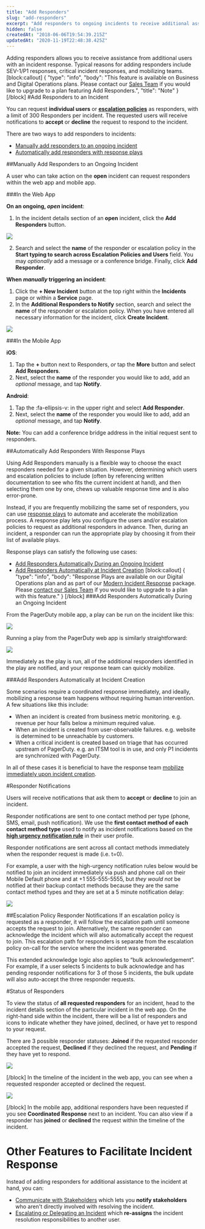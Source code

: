 ```yaml
---
title: "Add Responders"
slug: "add-responders"
excerpt: "Add responders to ongoing incidents to receive additional assistance"
hidden: false
createdAt: "2018-06-06T19:54:39.215Z"
updatedAt: "2020-11-19T22:48:38.425Z"
---
```

Adding responders allows you to receive assistance from additional users with an incident response. Typical reasons for adding responders include SEV-1/P1 responses, critical incident responses, and mobilizing teams. 
[block:callout]
{
  "type": "info",
  "body": "This feature is available on Business and Digital Operations plans. Please contact our [Sales Team](https://www.pagerduty.com/contact-sales/) if you would like to upgrade to a plan featuring Add Responders.",
  "title": "Note"
}
[/block]
#Add Responders to an Incident

You can request **individual users** or [**escalation policies**](https://support.pagerduty.com/docs/add-responders#section-escalation-policy-responder-notifications) as responders, with a limit of 300 Responders per incident. The requested users will receive notifications to **accept** or **decline** the request to respond to the incident. 

There are two ways to add responders to incidents:

* [Manually add responders to an ongoing incident](https://support.pagerduty.com/docs/add-responders#section-manually-add-responders-to-an-ongoing-incident)
* [Automatically add responders with response plays](https://support.pagerduty.com/docs/add-responders#section-automatically-add-responders-with-response-plays)

##Manually Add Responders to an Ongoing Incident

A user who can take action on the **open** incident can request responders within the web app and mobile app.

###In the Web App

**On an ongoing, *open* incident**:  
1. In the incident details section of an **open** incident, click the **Add Responders** button.

![](https://files.readme.io/0816d3f-Add_Responders.png)

2. Search and select the **name** of the responder or escalation policy in the **Start typing to search across Escalation Policies and Users** field. You may *optionally* add a message or a conference bridge. Finally, click **Add Responder**.

**When *manually* triggering an incident**: 
1. Click the **+ New Incident** button at the top right within the **Incidents** page or within a **Service** page.
2. In the **Additional Responders to Notify** section, search and select the **name** of the responder or escalation policy. When you have entered all necessary information for the incident, click **Create Incident**.

![](https://files.readme.io/d08e943-add-responders-add-ep-new-incident.png)

###In the Mobile App

**iOS**:
1. Tap the **+** button next to Responders, *or* tap the **More** button and select **Add Responders**. 
2. Next, select the **name** of the responder you would like to add, add an *optional* message, and tap **Notify**.

**Android**:
1. Tap the :fa-ellipsis-v: in the upper right and select **Add Responder**.
2. Next, select the **name** of the responder you would like to add, add an *optional* message, and tap **Notify**.

**Note:** You can add a conference bridge address in the initial request sent to responders.

##Automatically Add Responders With Response Plays

Using Add Responders manually is a flexible way to choose the exact responders needed for a given situation. However, determining which users and escalation policies to include (often by referencing written documentation to see who fits the current incident at hand), and then selecting them one by one, chews up valuable response time and is also error-prone. 

Instead, if you are frequently mobilizing the same set of responders, you can use [response plays](https://support.pagerduty.com/docs/response-automation) to automate and accelerate the mobilization process. A response play lets you configure the users and/or escalation policies to request as additional responders in advance. Then, during an incident, a responder can run the appropriate play by choosing it from their list of available plays.

Response plays can satisfy the following use cases:

* [Add Responders Automatically During an Ongoing Incident](https://support.pagerduty.com/docs/add-responders#section-add-responders-automatically-during-an-ongoing-incident)
* [Add Responders Automatically at Incident Creation](https://support.pagerduty.com/docs/add-responders#section-add-responders-automatically-at-incident-creation)
[block:callout]
{
  "type": "info",
  "body": "Response Plays are available on our Digital Operations plan and as part of our [Modern Incident Response](https://support.pagerduty.com/docs/pagerduty-modern-incident-response) package. Please [contact our Sales Team](https://www.pagerduty.com/contact-sales/) if you would like to upgrade to a plan with this feature."
}
[/block]
###Add Responders Automatically During an Ongoing Incident

From the PagerDuty mobile app, a play can be run on the incident like this:

![](https://files.readme.io/4b89233-add-responders-mobile-run-play.png)

Running a play from the PagerDuty web app is similarly straightforward:

![](https://files.readme.io/c7b8f33-add-responders-run-add-responders-play.png)

Immediately as the play is run, all of the additional responders identified in the play are notified, and your response team can quickly mobilize.

###Add Responders Automatically at Incident Creation

Some scenarios require a coordinated response immediately, and ideally, mobilizing a response team happens without requiring human intervention. A few situations like this include:

* When an incident is created from business metric monitoring. e.g. revenue per hour falls below a minimum required value.
* When an incident is created from user-observable failures. e.g. website is determined to be unreachable by customers.
* When a critical incident is created based on triage that has occurred upstream of PagerDuty. e.g. an ITSM tool is in use, and only P1 incidents are synchronized with PagerDuty.

In all of these cases it is beneficial to have the response team [mobilize immediately upon incident creation](https://support.pagerduty.com/docs/response-automation#section-automatically-running-a-response-play-at-incident-creation).

#Responder Notifications

Users will receive notifications that ask them to **accept** or **decline** to join an incident. 

Responder notifications are sent to one contact method per type (phone, SMS, email, push notification). We use the **first contact method of each contact method type** used to notify as incident notifications based on the [**high urgency notification rule**](https://support.pagerduty.com/docs/configuring-a-user-profile#section-notification-rules) in their user profile. 

Responder notifications are sent across all contact methods immediately when the responder request is made (i.e. t=0).

For example, a user with the high-urgency notification rules below would be notified to join an incident immediately via push and phone call on their Mobile Default phone and at +1 555-555-5555, but *they would not* be notified at their backup contact methods because they are the same contact method types and they are set at a 5 minute notification delay: 

![](https://files.readme.io/4ef8484-add-responders-notification-rules.png)

##Escalation Policy Responder Notifications
If an escalation policy is requested as a responder, it will follow the escalation path until someone accepts the request to join. Alternatively, the same responder can acknowledge the incident which will also automatically accept the request to join. This escalation path for responders is separate from the escalation policy on-call for the service where the incident was generated. 

This extended acknowledge logic also applies to “bulk acknowledgement”. For example, if a user selects 5 incidents to bulk acknowledge and has pending responder notifications for 3 of those 5 incidents, the bulk update will also auto-accept the three responder requests.

#Status of Responders 

To view the status of **all requested responders** for an incident, head to the incident details section of the particular incident in the web app. On the right-hand side within the incident, there will be a list of responders and icons to indicate whether they have joined, declined, or have yet to respond to your request.

There are 3 possible responder statuses: **Joined** if the requested responder accepted the request, **Declined** if they declined the request, and **Pending** if they have yet to respond. 


![](https://files.readme.io/51257c2-mobilizing-response-responder-statuses.png)

[/block]
In the timeline of the incident in the web app, you can see when a requested responder accepted or declined the request. 

![](https://files.readme.io/c9dfcd6-mobilzing-response-responder-status-timeline.png)

[/block]
In the mobile app, additional responders have been requested if you see **Coordinated Response** next to an incident. You can also view if a responder has **joined** or **declined** the request within the timeline of the incident.

# Other Features to Facilitate Incident Response

Instead of adding responders for additional assistance to the incident at hand, you can: 

* [Communicate with Stakeholders](/docs/communicating-with-stakeholders) which lets you **notify stakeholders** who aren't directly involved with resolving the incident. 
* [Escalating or Delegating an Incident](/docs/reassigning-and-delegating-incidents) which **re-assigns** the incident resolution responsibilities to another user.